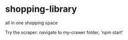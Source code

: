 # shopping-library

all in one shopping space

Try the scraper:
navigate to my-crawer folder, 'npm start'
